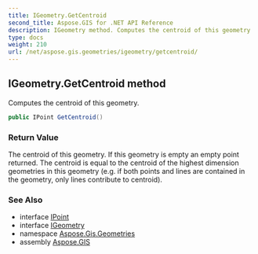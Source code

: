 ```yaml
---
title: IGeometry.GetCentroid
second_title: Aspose.GIS for .NET API Reference
description: IGeometry method. Computes the centroid of this geometry
type: docs
weight: 210
url: /net/aspose.gis.geometries/igeometry/getcentroid/
---
```

## IGeometry.GetCentroid method

Computes the centroid of this geometry.

```csharp
public IPoint GetCentroid()
```

### Return Value

The centroid of this geometry. If this geometry is empty an empty point returned. The centroid is equal to the centroid of the highest dimension geometries in this geometry (e.g. if both points and lines are contained in the geometry, only lines contribute to centroid).

### See Also

* interface [IPoint](../../ipoint/)
* interface [IGeometry](../)
* namespace [Aspose.Gis.Geometries](../../igeometry/)
* assembly [Aspose.GIS](../../../)


